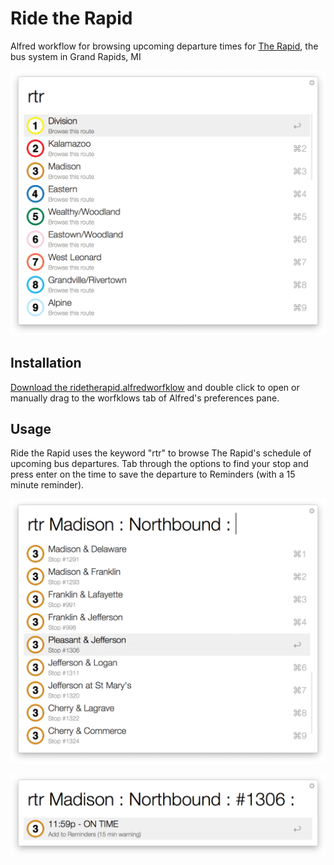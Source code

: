 # Ride the Rapid

Alfred workflow for browsing upcoming departure times for [The Rapid](https://www.ridetherapid.org/ "The Rapid"), the bus system in Grand Rapids, MI

![Main menu](doc/screenshot-1.png?raw=true)


Installation
------------

[Download the ridetherapid.alfredworfklow](https://github.com/mixedfeelings/ridetherapid/blob/master/workflow/ridetherapid.alfredworkflow?raw=true "download") and double click to open or manually drag to the worfklows tab of Alfred's preferences pane.

Usage
------------
Ride the Rapid uses the keyword "rtr" to browse The Rapid's schedule of upcoming bus departures. Tab through the options to find your stop and press enter on the time to save the departure to Reminders (with a 15 minute reminder). 


![Main menu](doc/screenshot-2.png?raw=true)

![Main menu](doc/screenshot-3.png?raw=true)


